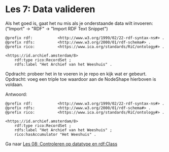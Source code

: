 # Les 7: Data valideren
Als het goed is, gaat het nu mis als je onderstaande data wilt invoeren:
("Import" -> "RDF" -> "Import RDF Text Snippet")

```
@prefix rdf:           <http://www.w3.org/1999/02/22-rdf-syntax-ns#> .
@prefix rdfs:          <http://www.w3.org/2000/01/rdf-schema#> .
@prefix rico:          <https://www.ica.org/standards/RiC/ontology#> .

<https://id.archief.amsterdam/8>
	rdf:type rico:RecordSet ;
    rdfs:label "Het Archief van het Weeshuis" .
```

Opdracht: probeer het in te voeren in je repo en kijk wat er gebeurt.
Opdracht: voeg een triple toe waardoor aan de NodeShape hierboven is voldaan.

Antwoord:
```
@prefix rdf:           <http://www.w3.org/1999/02/22-rdf-syntax-ns#> .
@prefix rdfs:          <http://www.w3.org/2000/01/rdf-schema#> .
@prefix rico:          <https://www.ica.org/standards/RiC/ontology#> .

<https://id.archief.amsterdam/8>
    rdf:type rico:RecordSet ;
    rdfs:label "Het Archief van het Weeshuis" ;
    rico:hasAccumulator "Het Weeshuis" .
```

Ga naar [Les 08: Controleren op datatype en rdf:Class](les08.md)


